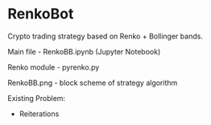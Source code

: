 # RenkoBot

Crypto trading strategy based on Renko + Bollinger bands.

Main file  - RenkoBB.ipynb (Jupyter Notebook)

Renko module - pyrenko.py

RenkoBB.png - block scheme of strategy algorithm

Existing Problem:
- Reiterations
